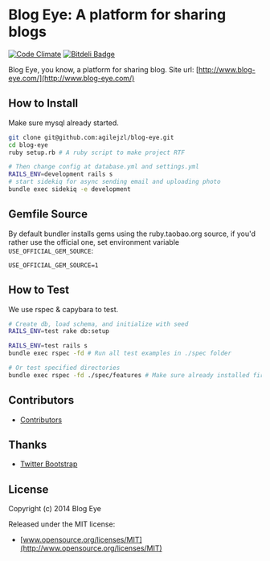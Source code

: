 Blog Eye: A platform for sharing blogs
=======

[![Code Climate](http://img.shields.io/codeclimate/github/agilejzl/blog-eye.svg)][codeclimate]
[![Bitdeli Badge](https://d2weczhvl823v0.cloudfront.net/agilejzl/blog-eye/trend.png)](https://bitdeli.com/free "Bitdeli Badge")

[codeclimate]: https://codeclimate.com/github/agilejzl/blog-eye

Blog Eye, you know, a platform for sharing blog. Site url: [http://www.blog-eye.com/](http://www.blog-eye.com/)

## How to Install

Make sure mysql already started.
```bash
git clone git@github.com:agilejzl/blog-eye.git
cd blog-eye
ruby setup.rb # A ruby script to make project RTF

# Then change config at database.yml and settings.yml
RAILS_ENV=development rails s
# start sidekiq for async sending email and uploading photo
bundle exec sidekiq -e development
```

## Gemfile Source

By default bundler installs gems using the ruby.taobao.org source, if you'd rather use the official one, set environment variable `USE_OFFICIAL_GEM_SOURCE`:

```
USE_OFFICIAL_GEM_SOURCE=1
```

## How to Test

We use rspec & capybara to test.
```bash
# Create db, load schema, and initialize with seed
RAILS_ENV=test rake db:setup

RAILS_ENV=test rails s
bundle exec rspec -fd # Run all test examples in ./spec folder

# Or test specified directories
bundle exec rspec -fd ./spec/features # Make sure already installed firefox
```

## Contributors

* [Contributors](https://github.com/agilejzl/blog-eye/contributors)

## Thanks

* [Twitter Bootstrap](http://getbootstrap.com/)

## License

Copyright (c) 2014 Blog Eye

Released under the MIT license:

* [www.opensource.org/licenses/MIT](http://www.opensource.org/licenses/MIT)

